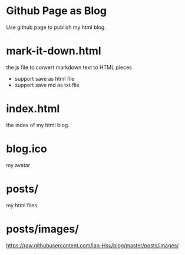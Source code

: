 
Github Page as Blog
==
Use github page to publish my html blog.

mark-it-down.html
====
the js file to convert markdown text to HTML pieces
- support save as html file
- support save md as txt file

index.html
====
the index of my html blog.

blog.ico
===
my avatar

posts/
====
my html files

posts/images/
====
https://raw.githubusercontent.com/Ian-Hsu/blog/master/posts/images/
